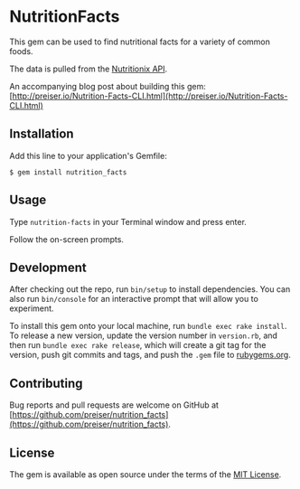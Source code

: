 # NutritionFacts
This gem can be used to find nutritional facts for a variety of common foods.

The data is pulled from the [Nutritionix API](https://developer.nutritionix.com/).

An accompanying blog post about building this gem:
[http://preiser.io/Nutrition-Facts-CLI.html](http://preiser.io/Nutrition-Facts-CLI.html)

## Installation
Add this line to your application's Gemfile:

```
$ gem install nutrition_facts
```

## Usage
Type `nutrition-facts` in your Terminal window and press enter.

Follow the on-screen prompts.

## Development
After checking out the repo, run `bin/setup` to install dependencies. You can also run `bin/console` for an interactive prompt that will allow you to experiment.

To install this gem onto your local machine, run `bundle exec rake install`. To release a new version, update the version number in `version.rb`, and then run `bundle exec rake release`, which will create a git tag for the version, push git commits and tags, and push the `.gem` file to [rubygems.org](https://rubygems.org).

## Contributing
Bug reports and pull requests are welcome on GitHub at [https://github.com/preiser/nutrition_facts](https://github.com/preiser/nutrition_facts).

## License
The gem is available as open source under the terms of the [MIT License](http://opensource.org/licenses/MIT).
